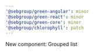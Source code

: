 ```yaml
---
'@sebgroup/green-angular': minor
'@sebgroup/green-react': minor
'@sebgroup/green-core': minor
'@sebgroup/chlorophyll': patch
---
```


New component: Grouped list
